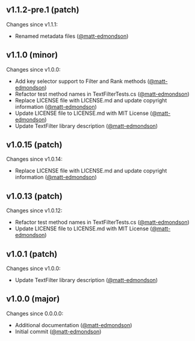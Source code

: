 ## v1.1.2-pre.1 (patch)

Changes since v1.1.1:

- Renamed metadata files ([@matt-edmondson](https://github.com/matt-edmondson))

## v1.1.0 (minor)

Changes since v1.0.0:

- Add key selector support to Filter and Rank methods ([@matt-edmondson](https://github.com/matt-edmondson))
- Refactor test method names in TextFilterTests.cs ([@matt-edmondson](https://github.com/matt-edmondson))
- Replace LICENSE file with LICENSE.md and update copyright information ([@matt-edmondson](https://github.com/matt-edmondson))
- Update LICENSE file to LICENSE.md with MIT License ([@matt-edmondson](https://github.com/matt-edmondson))
- Update TextFilter library description ([@matt-edmondson](https://github.com/matt-edmondson))

## v1.0.15 (patch)

Changes since v1.0.14:

- Replace LICENSE file with LICENSE.md and update copyright information ([@matt-edmondson](https://github.com/matt-edmondson))

## v1.0.13 (patch)

Changes since v1.0.12:

- Refactor test method names in TextFilterTests.cs ([@matt-edmondson](https://github.com/matt-edmondson))
- Update LICENSE file to LICENSE.md with MIT License ([@matt-edmondson](https://github.com/matt-edmondson))

## v1.0.1 (patch)

Changes since v1.0.0:

- Update TextFilter library description ([@matt-edmondson](https://github.com/matt-edmondson))

## v1.0.0 (major)

Changes since 0.0.0.0:

- Additional documentation ([@matt-edmondson](https://github.com/matt-edmondson))
- Initial commit ([@matt-edmondson](https://github.com/matt-edmondson))


